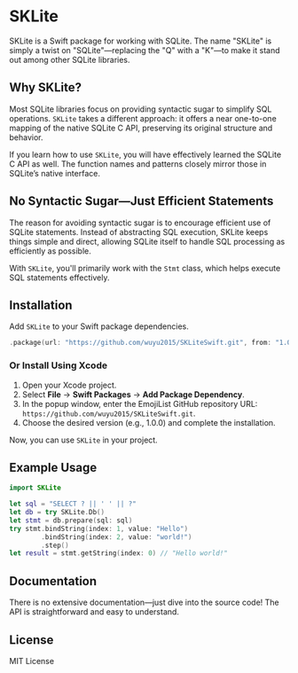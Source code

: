 # SKLite

SKLite is a Swift package for working with SQLite. The name "SKLite" is simply a twist on "SQLite"—replacing the "Q" with a "K"—to make it stand out among other SQLite libraries.

## Why SKLite?

Most SQLite libraries focus on providing syntactic sugar to simplify SQL operations. `SKLite` takes a different approach: it offers a near one-to-one mapping of the native SQLite C API, preserving its original structure and behavior.

If you learn how to use `SKLite`, you will have effectively learned the SQLite C API as well. The function names and patterns closely mirror those in SQLite’s native interface.

## No Syntactic Sugar—Just Efficient Statements

The reason for avoiding syntactic sugar is to encourage efficient use of SQLite statements. Instead of abstracting SQL execution, SKLite keeps things simple and direct, allowing SQLite itself to handle SQL processing as efficiently as possible.

With `SKLite`, you'll primarily work with the `Stmt` class, which helps execute SQL statements effectively.

## Installation

Add  `SKLite` to your Swift package dependencies.

```swift
.package(url: "https://github.com/wuyu2015/SKLiteSwift.git", from: "1.0.0")
```

### Or Install Using Xcode

1. Open your Xcode project.
2. Select **File** -> **Swift Packages** -> **Add Package Dependency**.
3. In the popup window, enter the EmojiList GitHub repository URL: `https://github.com/wuyu2015/SKLiteSwift.git`.
4. Choose the desired version (e.g., 1.0.0) and complete the installation.

Now, you can use  `SKLite` in your project.

## Example Usage

```swift
import SKLite

let sql = "SELECT ? || ' ' || ?"
let db = try SKLite.Db()
let stmt = db.prepare(sql: sql)
try stmt.bindString(index: 1, value: "Hello")
        .bindString(index: 2, value: "world!")
        .step()
let result = stmt.getString(index: 0) // "Hello world!"
```

## Documentation

There is no extensive documentation—just dive into the source code! The API is straightforward and easy to understand.

## License

MIT License
